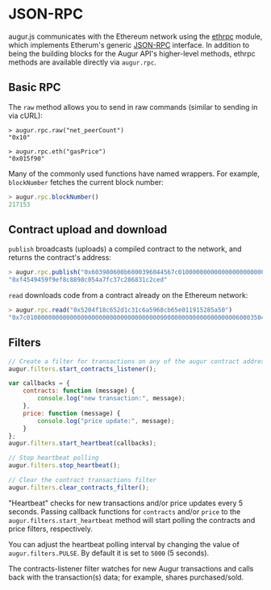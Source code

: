 JSON-RPC
========

augur.js communicates with the Ethereum network using the [ethrpc](https://github.com/AugurProject/ethrpc) module, which implements Etherum's generic [JSON-RPC](https://github.com/ethereum/wiki/wiki/JSON-RPC) interface.  In addition to being the building blocks for the Augur API's higher-level methods, ethrpc methods are available directly via `augur.rpc`.

Basic RPC
---------

The `raw` method allows you to send in raw commands (similar to sending in via cURL):

```
> augur.rpc.raw("net_peerCount")
"0x10"

> augur.rpc.eth("gasPrice")
"0x015f90"
```

Many of the commonly used functions have named wrappers.  For example, `blockNumber` fetches the current block number:

```javascript
> augur.rpc.blockNumber()
217153
```

Contract upload and download
----------------------------

`publish` broadcasts (uploads) a compiled contract to the network, and returns the contract's address:

```javascript
> augur.rpc.publish("0x603980600b6000396044567c01000000000000000000000000000000000000000000000000000000006000350463643ceff9811415603757600a60405260206040f35b505b6000f3")
"0xf4549459f9ef8c8898c054a7fc37c286831c2ced"
```

`read` downloads code from a contract already on the Ethereum network:

```javascript
> augur.rpc.read("0x5204f18c652d1c31c6a5968cb65e011915285a50")
"0x7c010000000000000000000000000000000000000000000000000000000060003504636ffa1caa81141560415760043560405260026040510260605260206060f35b50"
```

Filters
-------

```javascript
// Create a filter for transactions on any of the augur contract addresses
augur.filters.start_contracts_listener();

var callbacks = {
    contracts: function (message) {
        console.log("new transaction:", message);
    },
    price: function (message) {
        console.log("price update:", message);
    }
};
augur.filters.start_heartbeat(callbacks);

// Stop heartbeat polling
augur.filters.stop_heartbeat();

// Clear the contract transactions filter
augur.filters.clear_contracts_filter();
```

"Heartbeat" checks for new transactions and/or price updates every 5 seconds.  Passing callback functions for `contracts` and/or `price` to the `augur.filters.start_heartbeat` method will start polling the contracts and price filters, respectively.

<aside class="notice">You can adjust the heartbeat polling interval by changing the value of <code>augur.filters.PULSE</code>.  By default it is set to <code>5000</code> (5 seconds).</aside>

The contracts-listener filter watches for new Augur transactions and calls back with the transaction(s) data; for example, shares purchased/sold.
